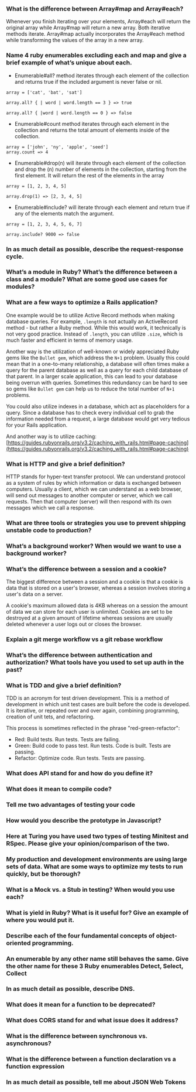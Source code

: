 ### What is the difference between Array#map and Array#each?
Whenever you finish iterating over your elements, Array#each will return the original array while Array#map will return a new array. Both iterative methods iterate. Array#map actually incorporates the Array#each method while transforming the values of the array in a new array.

### Name 4 ruby enumerables excluding each and map and give a brief example of what’s unique about each.
- Enumerable#all? method iterates through each element of the collection and returns true if the included argument is never false or nil.
```
array = ['cat', 'bat', 'sat']

array.all? { | word | word.length == 3 } => true

array.all? { |word | word.length == 0 } => false
```

- Enumerable#count method iterates through each element in the collection and returns the total amount of elements inside of the collection.
```
array = ['john', 'ny', 'apple', 'seed']
array.count => 4
```

- Enumerable#drop(n) will iterate through each element of the collection and drop the (n) number of elements in the collection, starting from the first element. It will return the rest of the elements in the array
```
array = [1, 2, 3, 4, 5]

array.drop(1) => [2, 3, 4, 5]
```

- Enumerable#include? will iterate through each element and return true if any of the elements match the argument. 
```
array = [1, 2, 3, 4, 5, 6, 7]

array.include? 9000 => false
```
### In as much detail as possible, describe the request-response cycle.
### What’s a module in Ruby? What’s the difference between a class and a module? What are some good use cases for modules?
### What are a few ways to optimize a Rails application?
One example would be to utilize Active Record methods when making database queries. For example, `.length` is not actually an ActiveRecord method - but rather a Ruby method. While this would work, it technically is not very good practice. Instead of `.length`, you can utilize `.size`, which is much faster and efficient in terms of memory usage.

Another way is the utilization of well-known or widely appreciated Ruby gems like the `Bullet gem`, which address the `N+1` problem. Usually this could mean that in a one-to-many relationship, a database will often times make a query for the parent database as well as a query for each child database of that parent. In a larger scale application, this can lead to your database being overrun with queries. Sometimes this redundancy can be hard to see so gems like `Bullet gem` can help us to reduce the total number of `N+1` problems.

You could also utilize indexes in a database, which act as placeholders for a query. Since a database has to check every individual cell to grab the information needed from a request, a large database would get very tedious for your Rails application. 

And another way is to utilize caching: [https://guides.rubyonrails.org/v3.2/caching_with_rails.html#page-caching](https://guides.rubyonrails.org/v3.2/caching_with_rails.html#page-caching)
### What is HTTP and give a brief definition?
HTTP stands for hyper-text transfer protocol. We can understand protocol as a system of rules by which information or data is exchanged between computers. Usually a client, which we can understand as a web browser, will send out messages to another computer or server, which we call requests. Then that computer (server) will then respond with its own messages which we call a response. 

### What are three tools or strategies you use to prevent shipping unstable code to production?
### What’s a background worker? When would we want to use a background worker?
### What’s the difference between a session and a cookie?
The biggest difference between a session and a cookie is that a cookie is data that is stored on a user's browser, whereas a session involves storing a user's data on a server. 

A cookie's maximum allowed data is 4KB whereas on a session the amount of data we can store for each user is unlimited. Cookies are set to be destroyed at a given amount of lifetime whereas sessions are usually deleted whenever a user logs out or closes the browser. 
### Explain a git merge workflow vs a git rebase workflow


### What’s the difference between authentication and authorization? What tools have you used to set up auth in the past?
### What is TDD and give a brief definition?
TDD is an acronym for test driven development. This is a method of development in which unit test cases are built before the code is developed. It is iterative, or repeated over and over again, combining programming, creation of unit tets, and refactoring.

This process is sometimes reflected in the phrase "red-green-refactor":

- Red: Build tests. Run tests. Tests are failing.  
- Green: Build code to pass test. Run tests. Code is built. Tests are passing.
- Refactor: Optimize code. Run tests. Tests are passing. 
### What does API stand for and how do you define it?
### What does it mean to compile code?
### Tell me two advantages of testing your code
### How would you describe the prototype in Javascript?
### Here at Turing you have used two types of testing Minitest and RSpec. Please give your opinion/comparison of the two.
### My production and development environments are using large sets of data. What are some ways to optimize my tests to run quickly, but be thorough?
### What is a Mock vs. a Stub in testing? When would you use each?
### What is yield in Ruby? What is it useful for? Give an example of where you would put it.
### Describe each of the four fundamental concepts of object-oriented programming.
### An enumerable by any other name still behaves the same. Give the other name for these 3 Ruby enumerables Detect, Select, Collect
### In as much detail as possible, describe DNS.
### What does it mean for a function to be deprecated?
### What does CORS stand for and what issue does it address?
### What is the difference between synchronous vs. asynchronous?
### What is the difference between a function declaration vs a function expression
### In as much detail as possible, tell me about JSON Web Tokens